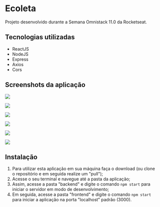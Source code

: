 # Ecoleta

Projeto desenvolvido durante a Semana Omnistack 11.0 da Rocketseat.

## Tecnologias utilizadas
- ReactJS
- NodeJS
- Express
- Axios
- Cors

## Screenshots da aplicação

[![](https://i.imgur.com/Jx7CTs3.png)](https://i.imgur.com/Jx7CTs3.png)

[![](https://i.imgur.com/4pUpdaw.png)](https://i.imgur.com/4pUpdaw.png)

[![](https://i.imgur.com/d4GtS6C.png)](https://i.imgur.com/d4GtS6C.png)

[![](https://i.imgur.com/xiSW5gc.png)](https://i.imgur.com/xiSW5gc.png)

[![](https://i.imgur.com/fk7HNjH.png)](https://i.imgur.com/fk7HNjH.png)

[![](https://i.imgur.com/npKuhxJ.png)](https://i.imgur.com/npKuhxJ.png)

## Instalação

1. Para utilizar esta aplicação em sua máquina faça o download (ou clone o repositório e em seguida realize um "pull");
2. Acesse o seu terminal e navegue até a pasta da aplicação;
3. Assim, acesse a pasta "backend" e digite o comando `npm start` para iniciar o servidor em modo de desenvolvimento;
4. Em seguida, acesse a pasta "frontend" e digite o comando `npm start` para iniciar a aplicação na porta "localhost" padrão (3000).
